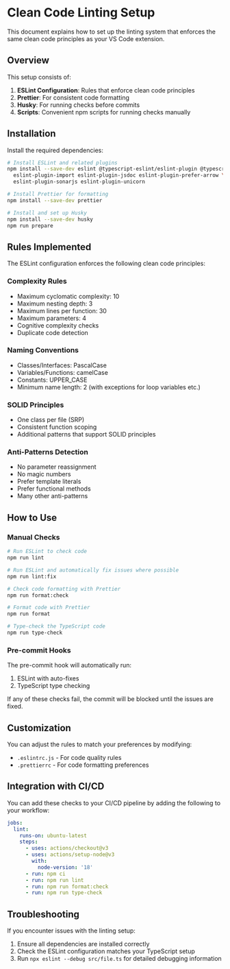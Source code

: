 # Clean Code Linting Setup

This document explains how to set up the linting system that enforces the same clean code principles as your VS Code extension.

## Overview

This setup consists of:

1. **ESLint Configuration**: Rules that enforce clean code principles
2. **Prettier**: For consistent code formatting
3. **Husky**: For running checks before commits
4. **Scripts**: Convenient npm scripts for running checks manually

## Installation

Install the required dependencies:

```bash
# Install ESLint and related plugins
npm install --save-dev eslint @typescript-eslint/eslint-plugin @typescript-eslint/parser \
  eslint-plugin-import eslint-plugin-jsdoc eslint-plugin-prefer-arrow \
  eslint-plugin-sonarjs eslint-plugin-unicorn

# Install Prettier for formatting
npm install --save-dev prettier

# Install and set up Husky
npm install --save-dev husky
npm run prepare
```

## Rules Implemented

The ESLint configuration enforces the following clean code principles:

### Complexity Rules
- Maximum cyclomatic complexity: 10
- Maximum nesting depth: 3
- Maximum lines per function: 30
- Maximum parameters: 4
- Cognitive complexity checks
- Duplicate code detection

### Naming Conventions
- Classes/Interfaces: PascalCase
- Variables/Functions: camelCase
- Constants: UPPER_CASE
- Minimum name length: 2 (with exceptions for loop variables etc.)

### SOLID Principles
- One class per file (SRP)
- Consistent function scoping
- Additional patterns that support SOLID principles

### Anti-Patterns Detection
- No parameter reassignment
- No magic numbers
- Prefer template literals
- Prefer functional methods
- Many other anti-patterns

## How to Use

### Manual Checks

```bash
# Run ESLint to check code
npm run lint

# Run ESLint and automatically fix issues where possible
npm run lint:fix

# Check code formatting with Prettier
npm run format:check

# Format code with Prettier
npm run format

# Type-check the TypeScript code
npm run type-check
```

### Pre-commit Hooks

The pre-commit hook will automatically run:
1. ESLint with auto-fixes
2. TypeScript type checking

If any of these checks fail, the commit will be blocked until the issues are fixed.

## Customization

You can adjust the rules to match your preferences by modifying:

- `.eslintrc.js` - For code quality rules
- `.prettierrc` - For code formatting preferences

## Integration with CI/CD

You can add these checks to your CI/CD pipeline by adding the following to your workflow:

```yaml
jobs:
  lint:
    runs-on: ubuntu-latest
    steps:
      - uses: actions/checkout@v3
      - uses: actions/setup-node@v3
        with:
          node-version: '18'
      - run: npm ci
      - run: npm run lint
      - run: npm run format:check
      - run: npm run type-check
```

## Troubleshooting

If you encounter issues with the linting setup:

1. Ensure all dependencies are installed correctly
2. Check the ESLint configuration matches your TypeScript setup
3. Run `npx eslint --debug src/file.ts` for detailed debugging information
